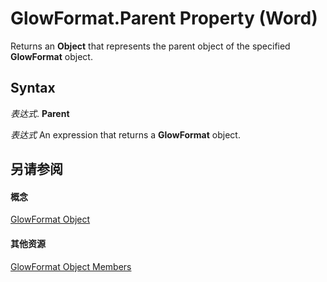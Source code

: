 
# GlowFormat.Parent Property (Word)

Returns an  **Object** that represents the parent object of the specified **GlowFormat** object.


## Syntax

 _表达式_. **Parent**

 _表达式_ An expression that returns a **GlowFormat** object.


## 另请参阅


#### 概念


[GlowFormat Object](d177e399-cafc-132f-b135-b8b578e76889.md)
#### 其他资源


[GlowFormat Object Members](http://msdn.microsoft.com/library/1631b10b-5250-9593-9483-a8076340ca11%28Office.15%29.aspx)